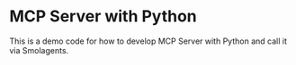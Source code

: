 
# MCP Server with Python
This is a demo code for how to develop MCP Server with Python and call it via Smolagents.